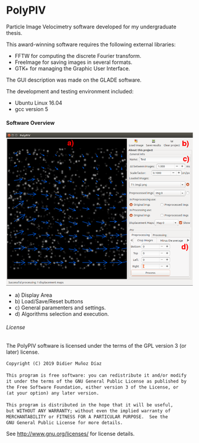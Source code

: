 # PolyPIV
Particle Image Velocimetry software developed for my undergraduate thesis.

This award-winning software requires the following external libraries:
- FFTW for computing the discrete Fourier transform.
- FreeImage for saving images in several formats.
- GTK+ for managing the Graphic User Interface.

The GUI description was made on the GLADE software.

The development and testing environment included:

- Ubuntu Linux 16.04
- gcc version 5

#### Software Overview

![alt text](PolyPIVGUI.png)

* a) Display Area
* b) Load/Save/Reset buttons
* c) General paramenters and settings.
* d) Algorithms selection and execution.

###### License

The PolyPIV software is licensed under the terms of the GPL version 3 (or later) license.

    Copyright (C) 2019 Didier Muñoz Díaz

    This program is free software: you can redistribute it and/or modify
    it under the terms of the GNU General Public License as published by
    the Free Software Foundation, either version 3 of the License, or
    (at your option) any later version.

    This program is distributed in the hope that it will be useful,
    but WITHOUT ANY WARRANTY; without even the implied warranty of
    MERCHANTABILITY or FITNESS FOR A PARTICULAR PURPOSE.  See the
    GNU General Public License for more details.

See <http://www.gnu.org/licenses/> for license details.

